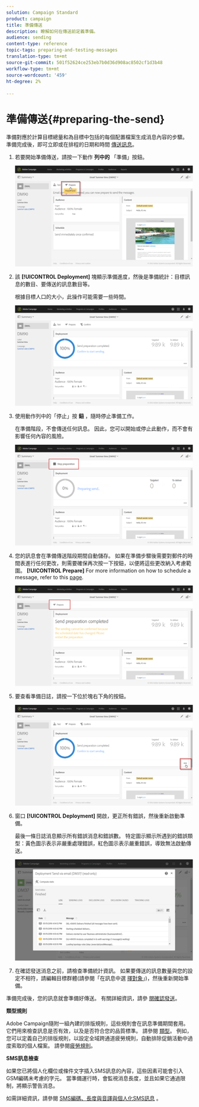 ```yaml
---
solution: Campaign Standard
product: campaign
title: 準備傳送
description: 瞭解如何在傳送前定義準備。
audience: sending
content-type: reference
topic-tags: preparing-and-testing-messages
translation-type: tm+mt
source-git-commit: 501f52624ce253eb7b0d36d908ac8502cf1d3b48
workflow-type: tm+mt
source-wordcount: '459'
ht-degree: 2%

---
```



# 準備傳送{#preparing-the-send}

準備對應於計算目標總量和為目標中包括的每個配置檔案生成消息內容的步驟。 準備完成後，即可立即或在排程的日期和時間 [傳送訊息](../../sending/using/about-scheduling-messages.md)。

1. 若要開始準備傳送，請按一下動作 **列中的** 「準備」按鈕。

   ![](assets/preparing_delivery_2.png)

1. 該 **[!UICONTROL Deployment]** 塊顯示準備進度，然後是準備統計：目標訊息的數目、要傳送的訊息數目等。

   根據目標人口的大小，此操作可能需要一些時間。

   ![](assets/preparing_delivery.png)

1. 使用動作列中的「停止」按 **鈕** ，隨時停止準備工作。

   在準備階段，不會傳送任何訊息。 因此，您可以開始或停止此動作，而不會有影響任何內容的風險。

   ![](assets/preparing_delivery_6.png)

1. 您的訊息會在準備傳送階段期間自動儲存。 如果在準備步驟後需要對郵件的時間表進行任何更改，則需要確保再次按一下按鈕，以便將這些更改納入考慮範圍。 **[!UICONTROL Prepare]** For more information on how to schedule a message, refer to this [page](../../sending/using/about-scheduling-messages.md).

   ![](assets/preparing_delivery_5.png)

1. 要查看準備日誌，請按一下位於塊右下角的按鈕。

   ![](assets/preparing_delivery_4.png)

1. 窗口 **[!UICONTROL Deployment]** 開啟，更正所有錯誤，然後重新啟動準備。

   最後一條日誌消息顯示所有錯誤消息和錯誤數。 特定圖示顯示所遇到的錯誤類型：黃色圖示表示非嚴重處理錯誤，紅色圖示表示嚴重錯誤，導致無法啟動傳送。

   ![](assets/preparing_delivery_3.png)

1. 在確認發送消息之前，請檢查準備統計資訊。 如果要傳送的訊息數量與您的設定不相符，請編輯目標群體(請參閱「在訊息中選 [擇對象](../../audiences/using/selecting-an-audience-in-a-message.md)」)，然後重新開始準備。

準備完成後，您的訊息就會準備好傳送。 有關詳細資訊，請參 [閱確認發送](../../sending/using/confirming-the-send.md)。

**類型規則**

Adobe Campaign隨附一組內建的排版規則，這些規則會在訊息準備期間套用。 它們用來檢查訊息是否有效，以及是否符合您的品質標準。 請參閱 [類型](../../sending/using/about-typology-rules.md)。 例如，您可以定義自己的排版規則，以設定全域跨通道疲勞規則，自動排除促銷活動中過度索取的個人檔案。 請參閱[疲勞規則](../../sending/using/fatigue-rules.md)。

**SMS訊息檢查**

如果您已將個人化欄位或條件文字插入SMS訊息的內容，這些因素可能會引入GSM編碼未考慮的字元。 當準備運行時，會監視消息長度，並且如果它通過限制，將顯示警告消息。

如需詳細資訊，請參閱 [SMS編碼、長度與音譯](../../administration/using/configuring-sms-channel.md#sms-encoding--length-and-transliteration)[與個人化SMS訊息](../../channels/using/personalizing-sms-messages.md) 。
